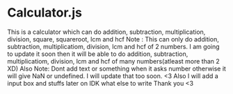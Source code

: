 # Calculator.js
This is a calculator which can do addition, subtraction, multiplication, division, square, squareroot, lcm and hcf
Note : This can only do addition, subtraction, multiplicatiom, division, lcm and hcf of 2 numbers. I am going to update it soon then it will be able to do addition, subtraction, multiplicatiom, division, lcm and hcf of many numbers(atleast more than 2 XD)
Also Note: Dont add text or something when it asks number otherwise it will give NaN or undefined. I will update that too soon. <3
Also I will add a input box and stuffs later on 
IDK what else to write 
Thank you <3
